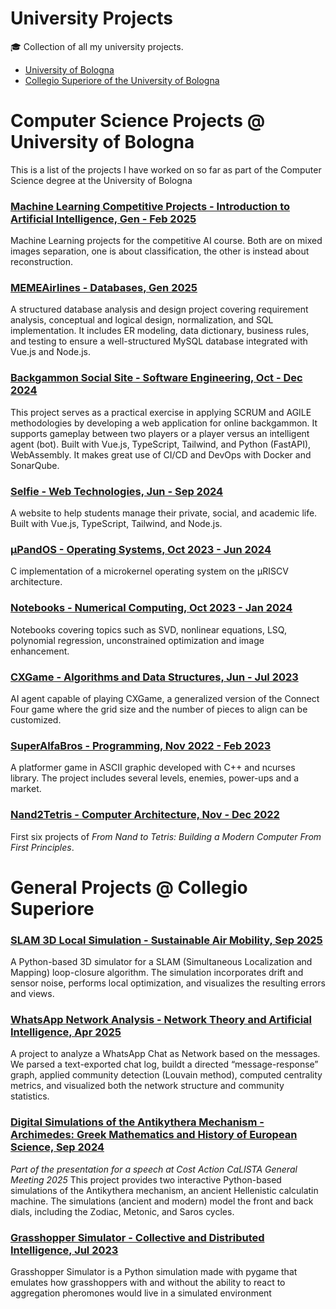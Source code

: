 # University Projects
🎓 Collection of all my university projects.

- [University of Bologna](#computer-science-projects--university-of-bologna)
- [Collegio Superiore of the University of Bologna](#general-projects--collegio-superiore)

# Computer Science Projects @ University of Bologna
This is a list of the projects I have worked on so far as part of the Computer Science degree at the University of Bologna

### [Machine Learning Competitive Projects - Introduction to Artificial Intelligence, Gen - Feb 2025](https://github.com/maforn/competitiveProjectsML)
Machine Learning projects for the competitive AI course. Both are on mixed images separation, one is about classification, the other is instead about reconstruction.

### [MEMEAirlines - Databases, Gen 2025](https://github.com/maforn/MEMEAirlines)
A structured database analysis and design project covering requirement analysis, conceptual and logical design, normalization, and SQL implementation. It includes ER modeling, data dictionary, business rules, and testing to ensure a well-structured MySQL database integrated with Vue.js and Node.js.

### [Backgammon Social Site - Software Engineering, Oct - Dec 2024](https://github.com/maforn/BackgammonSocialSiteSWE)
This project serves as a practical exercise in applying SCRUM and AGILE methodologies by developing a web application for online backgammon. It supports gameplay between two players or a player versus an intelligent agent (bot).  Built with Vue.js, TypeScript, Tailwind, and Python (FastAPI), WebAssembly. It makes great use of CI/CD and DevOps with Docker and SonarQube.

### [Selfie - Web Technologies, Jun - Sep 2024](https://github.com/mattiaferrarini/Selfie)
A website to help students manage their private, social, and academic life. Built with Vue.js, TypeScript, Tailwind, and Node.js.

### [µPandOS - Operating Systems, Oct 2023 - Jun 2024](https://github.com/maforn/microPandOS)
C implementation of a microkernel operating system on the µRISCV architecture.

### [Notebooks - Numerical Computing, Oct 2023 - Jan 2024](https://github.com/maforn/Numerical-Computing)
Notebooks covering topics such as SVD, nonlinear equations, LSQ, polynomial regression, unconstrained optimization and image enhancement.

### [CXGame - Algorithms and Data Structures, Jun - Jul 2023](https://github.com/maforn/CXGame) 
AI agent capable of playing CXGame, a generalized version of the Connect Four game where the grid size and the number of pieces to align can be customized. 

### [SuperAlfaBros - Programming, Nov 2022 - Feb 2023](https://github.com/maforn/SuperAlfaBros)
A platformer game in ASCII graphic developed with C++ and ncurses library.
The project includes several levels, enemies, power-ups and a market.

### [Nand2Tetris - Computer Architecture, Nov - Dec 2022](https://github.com/mattiaferrarini/Nand2Tetris)
First six projects of _From Nand to Tetris: Building a Modern Computer From First Principles_.

# General Projects @ Collegio Superiore
### [SLAM 3D Local Simulation - Sustainable Air Mobility, Sep 2025](https://github.com/maforn/slam-3d-local-simulation)
A Python-based 3D simulator for a SLAM (Simultaneous Localization and Mapping) loop-closure algorithm. The simulation incorporates drift and sensor noise, performs local optimization, and visualizes the resulting errors and views.

### [WhatsApp Network Analysis - Network Theory and Artificial Intelligence, Apr 2025](https://github.com/maforn/whatsapp-network-analysis)
A project to analyze a WhatsApp Chat as Network based on the messages. We parsed a text-exported chat log, buildt a directed “message-response” graph, applied community detection (Louvain method), computed centrality metrics, and visualized both the network structure and community statistics.

### [Digital Simulations of the Antikythera Mechanism - Archimedes: Greek Mathematics and History of European Science, Sep 2024](https://github.com/maforn/digital-antikythera-mechanism)
 _Part of the presentation for a speech at Cost Action CaLISTA General Meeting 2025_
This project provides two interactive Python-based simulations of the Antikythera mechanism, an ancient Hellenistic calculatin machine. The simulations (ancient and modern) model the front and back dials, including the Zodiac, Metonic, and Saros cycles.

### [Grasshopper Simulator - Collective and Distributed Intelligence, Jul 2023](https://github.com/maforn/grasshopperSimulator)
Grasshopper Simulator is a Python simulation made with pygame that emulates how grasshoppers with and without the ability to react to aggregation pheromones would live in a simulated environment
